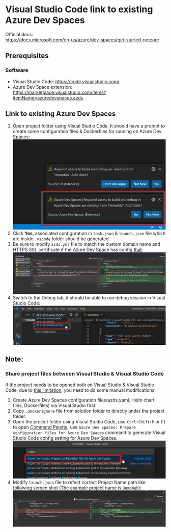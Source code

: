 # Visual Studio Code link to existing Azure Dev Spaces

Official docs:   
https://docs.microsoft.com/en-us/azure/dev-spaces/get-started-netcore

## Prerequisites

### Software

* Visual Studio Code: https://code.visualstudio.com/
* Azure Dev Space extension: https://marketplace.visualstudio.com/items?itemName=azuredevspaces.azds

## Link to existing Azure Dev Spaces

1. Open project folder using Visual Studio Code, It should have a prompt to create some configuration files & Dockerfiles for running on Azure Dev Spaces:
    ![VSCode prompt create Azure Dev Space config files](./img/VSCode_prompt_enable.png)
2. Click **Yes**, associated configuration in `task.json` & `launch.json` file which are inside `.vscode` folder should be generated.
3. Be sure to modify `azds.yml` file to match the custom domain name and HTTPS SSL certificate if the Azure Dev Space has config [that](./service_create.md):   
    ![Modify azds.yml for Custom Domain & HTTPS](./img/Update_azds_yml_for_custom_domain.png)
4. Switch to the Debug tab, it should be able to run debug session in Visual Studio Code:   
    ![VSCode Azure Dev Space debug](./img/VSCode_debug_dev_spaces.png)
    
## Note:

### Share project files between Visual Studio & Visual Studio Code

If the project needs to be opened both on Visual Studio & Visual Studio Code, due to [this limitation](https://github.com/Azure/dev-spaces/issues/269#issuecomment-611823981), you need to do some manual modifications: 

1. Create Azure Dev Spaces configuration files(azds.yaml, Helm chart files, Dockerfiles) via Visual Studio first.
2. Copy `.dockerignore` file from solution folder to directly under the project folder.
3. Open the project folder using Visual Studio Code, use `Ctrl+Shift+P` or `F1` to open [Command Palette](https://code.visualstudio.com/docs/getstarted/tips-and-tricks#_command-palette), use `Azure Dev Spaces: Prepare configuration files for Azure Dev Spaces` command to generate Visual Studio Code config setting for Azure Dev Spaces.  
    ![VSCode prepare configuration](./img/VSCode_prepare_debug_dev_spaces.png)
4. Modify `launch.json` file to refect correct Project Name path like following screen shot (The example project name is `DemoWeb`):   
    ![VSCode launch.json modification](./img/VSCode_modify_launch_json.png)